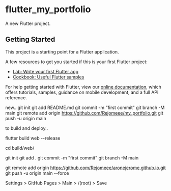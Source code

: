 # flutter_my_portfolio

A new Flutter project.

## Getting Started

This project is a starting point for a Flutter application.

A few resources to get you started if this is your first Flutter project:

- [Lab: Write your first Flutter app](https://flutter.dev/docs/get-started/codelab)
- [Cookbook: Useful Flutter samples](https://flutter.dev/docs/cookbook)

For help getting started with Flutter, view our
[online documentation](https://flutter.dev/docs), which offers tutorials,
samples, guidance on mobile development, and a full API reference.


new..
git init
git add README.md
git commit -m "first commit"
git branch -M main
git remote add origin https://github.com/Rejomeee/my_portfolio.git
git push -u origin main

to build and deploy..

<!-- run -->
flutter build web --release

<!-- goTo -->
cd build/web/

<!-- run -->
git init
git add .
git commit -m "first commit"
git branch -M main
<!-- add origin your own github repo -->
git remote add origin https://github.com/Rejomeee/aronejerome.github.io.git
git push -u origin main --force

<!-- open your repo and follow the steps -->
Settings > GitHub Pages > Main > /(root) > Save
